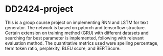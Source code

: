 # DD2424-project
This is a group course project on implementing RNN and LSTM for text generator. The network is based on pytorch and tensorflow structure. Certain extension on training method (GRU) with different datasets and searching for best parameter is implemented, following with relevant evaluation method. The quantitative metrics used were spelling percentage, term token ratio, perplexity, BLEU score, and BERTScore.
